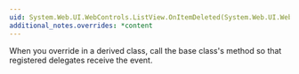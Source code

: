 ```yaml
---
uid: System.Web.UI.WebControls.ListView.OnItemDeleted(System.Web.UI.WebControls.ListViewDeletedEventArgs)
additional_notes.overrides: *content
---
```


<p>When you override <xref href="System.Web.UI.WebControls.ListView.OnItemDeleted(System.Web.UI.WebControls.ListViewDeletedEventArgs)"></xref> in a derived class, call the base class's <xref href="System.Web.UI.WebControls.ListView.OnItemDeleted(System.Web.UI.WebControls.ListViewDeletedEventArgs)"></xref> method so that registered delegates receive the event.</p>


